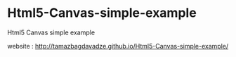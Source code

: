 # Html5-Canvas-simple-example
Html5 Canvas simple example

website : <a href="http://tamazbagdavadze.github.io/Html5-Canvas-simple-example/" target="_blank">http://tamazbagdavadze.github.io/Html5-Canvas-simple-example/</a>
